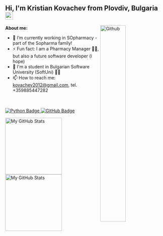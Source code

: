 ## Hi, I'm Kristian Kovachev from Plovdiv, Bulgaria <img src="https://media.giphy.com/media/hvRJCLFzcasrR4ia7z/giphy.gif" width="24px" height="24px">

<img width="40%" align="right" alt="Github" src="https://i.postimg.cc/bJqyPSQ1/my-python.png" />

**About me:** 
- 🔭 I’m currently working in SOpharmacy - part of the Sopharma family!
- ⚡ Fun fact: I am a Pharmacy Manager 👨‍⚕️, but also a future software developer (i hope)
- 📖 I'm a student in Bulgarian Software University (SoftUni) 🧑‍🎓
- 📫 How to reach me: kovachev2012@gmail.com, tel. +359885447282

<br/><br/>
  <a href="your-python-URL">
  <img src="https://img.shields.io/badge/python-3670A0?style=for-the-badge&logo=python&logoColor=ffdd54" alt="Python Badge"/>
</a>
<a href="your-github-URL">
  <img src="https://img.shields.io/badge/github-%23121011.svg?style=for-the-badge&logo=github&logoColor=white" alt="GitHub Badge"/>
</a>


<a href="https://github.com/KrisKov76">
  <img height="180em" alt="My GitHub Stats" src="https://github-readme-stats.vercel.app/api?username=KrisKov76&bg_color=00000000&text_color=3498db&hide_border=true&count_private=true&include_all_commits=true" />
  <img height="180em" alt="My GitHub Stats" src="https://github-readme-stats.vercel.app/api/top-langs/?username=KrisKov76&langs_count=6&layout=compact&bg_color=00000000&text_color=3498db&hide_border=true&count_private=true&include_all_commits=true&hide=smalltalk,shell,html,scss,css" />
</a>
